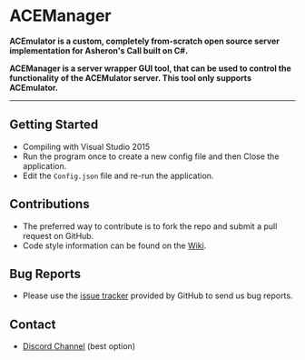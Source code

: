 ﻿# ACEManager

**ACEmulator is a custom, completely from-scratch open source server implementation for Asheron's Call built on C#.**

**ACEManager is a server wrapper GUI tool, that can be used to control the functionality of the ACEMulator server. This tool only supports ACEmulator.**

***

## Getting Started

* Compiling with Visual Studio 2015
* Run the program once to create a new config file and then Close the application.
* Edit the `Config.json` file and re-run the application.

## Contributions

* The preferred way to contribute is to fork the repo and submit a pull request on GitHub.
* Code style information can be found on the [Wiki](https://github.com/ACEmulator/ACE/wiki/Code-Style).

## Bug Reports

* Please use the [issue tracker](https://github.com/fantoms/ACEManager/issues) provided by GitHub to send us bug reports.

## Contact

- [Discord Channel](https://discord.gg/mVtGhSv) (best option)